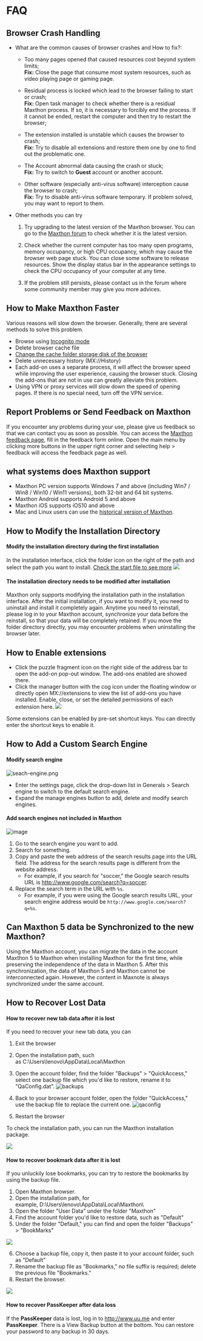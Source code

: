 # FAQ

## Browser Crash Handling

- What are the common causes of browser crashes and How to fix?:

  - Too many pages opened that caused resources cost beyond system limits;    
  **Fix:** Close the page that consume most system resources, such as video playing page or gaming page.  

  - Residual process is locked which lead to the browser failing to start or crash;  
  **Fix:** Open task manager to check whether there is a residual Maxthon process. If so, it is necessary to forcibly end the process. If it cannot be ended, restart the computer and then try to restart the browser;  

  - The extension installed is unstable which causes the browser to crash;  
  **Fix:** Try to disable all extensions and restore them one by one to find out the problematic one.

  - The Account abnormal data causing the crash or stuck;  
  **Fix:** Try to switch to **Guest** account or another account.

  - Other software (especially anti-virus software) interception cause the browser to crash;  
  **Fix:** Try to disable anti-virus software temporary. If problem solved, you may want to report to them. 

- Other methods you can try

  1. Try upgrading to the latest version of the Maxthon browser. You can go to the [Maxthon forum](https://forum.maxthon.com/) to check whether it is the latest version.
 
  2. Check whether the current computer has too many open programs, memory occupancy, or high CPU occupancy, which may cause the browser web page stuck. You can close some software to release resources. Show the display status bar in the appearance settings to check the CPU occupancy of your computer at any time.

  3. If the problem still persists, please contact us in the forum where some community member may give you more advices.

## How to Make Maxthon Faster

Various reasons will slow down the browser. Generally, there are several methods to solve this problem.

- Browse using [Incognito mode](05-browse?id=incognito-mode)
- Delete browser cache file
- [Change the cache folder storage disk of the browser](14-setting?id=-modify-the-cache-path)
- Delete unnecessary history (MX://History)
- Each add-on uses a separate process, it will affect the browser speed while improving the user experience, causing the browser stuck. Closing the add-ons that are not in use can greatly alleviate this problem.
- Using VPN or proxy services will slow down the speed of opening pages. If there is no special need, turn off the VPN service.

## Report Problems or Send Feedback on Maxthon

If you encounter any problems during your use, please give us feedback so that we can contact you as soon as possible.
You can access the [Maxthon feedback page](https://www.maxthon.com/mx/bug/post/), fill in the feedback form online. Open the main menu by clicking more buttons in the upper right corner and selecting help > feedback will access the feedback page as well.

## what systems does Maxthon support

- Maxthon PC version supports Windows 7 and above (including Win7 / Win8 / Win10 / Win11 versions), both 32-bit and 64 bit systems.
- Maxthon Android supports Android 5 and above
- Maxthon iOS supports iOS10 and above
- Mac and Linux users can use the [historical version of Maxthon](https://www.maxthon.com/mx6/history/).

## How to Modify the Installation Directory

#### Modify the installation directory during the first installation

In the installation interface, click the folder icon on the right of the path and select the path you want to install. [Check the start file to see more](01-start)
![](images/15-04.png)

#### The installation directory needs to be modified after installation

Maxthon only supports modifying the installation path in the installation interface. After the initial installation, if you want to modify it, you need to uninstall and install it completely again. Anytime you need to reinstall, please log in to your Maxthon account, synchronize your data before the reinstall, so that your data will be completely retained.
If you move the folder directory directly, you may encounter problems when uninstalling the browser later. 

## How to Enable extensions

- Click the puzzle fragment icon on the right side of the address bar to open the add-on pop-out window. The add-ons enabled are showed there.
- Click the manager button with the cog icon under the floating window or directly open MX://extensions to view the list of add-ons you have installed. Enable, close, or set the detailed permissions of each extension here.
  ![](images/addons.gif)

Some extensions can be enabled by pre-set shortcut keys. You can directly enter the shortcut keys to enable it.

## How to Add a Custom Search Engine

#### Modify search engine

![seach-engine.png](images/15-00.png "=85%, 85%")

- Enter the settings page, click the drop-down list in Generals > Search engine to switch to the default search engine.
- Expand the manage engines button to add, delete and modify search engines.

#### Add search engines not included in Maxthon

![image](images/15-07.gif "=85%, 85%")

1. Go to the search engine you want to add.
2. Search for something.
3. Copy and paste the web address of the search results page into the URL field. The address for the search results page is different from the website address.
   - For example, if you search for "soccer," the Google search results URL is http://www.google.com/search?q=soccer.
4. Replace the search term in the URL with `%s`.
   - For example, if you were using the Google search results URL, your search engine address would be `http://www.google.com/search?q=%s`.

## Can Maxthon 5 data be Synchronized to the new Maxthon?

Using the Maxthon account, you can migrate the data in the account Maxthon 5 to Maxthon when installing Maxthon for the first time, while preserving the independence of the data in Maxthon 5.
After this synchronization, the data of Maxthon 5 and Maxthon cannot be interconnected again.
However, the content in Maxnote is always synchronized under the same account.

## How to Recover Lost Data

#### How to recover new tab data after it is lost

If you need to recover your new tab data, you can

1. Exit the browser
2. Open the installation path, such as C:\Users\lenovo\AppData\Local\Maxthon

3. Open the account folder, find the folder "Backups" > "QuickAccess," select one backup file which you'd like to restore, rename it to "QaConfig.dat".
   ![backups](images/15-02.png)

4. Back to your browser account folder, open the folder "QuickAccess," use the backup file to replace the current one.
   ![qaconfig](images/15-03.png)

5. Restart the browser

To check the installation path, you can run the Maxthon installation package.

![](images/15-04.png)

#### How to recover bookmark data after it is lost

If you unluckily lose bookmarks, you can try to restore the bookmarks by using the backup file.

1. Open Maxthon browser.
2. Open the installation path, for example, D:\Users\lenovo\AppData\Local\Maxthon\
3. Open the folder "User Data" under the folder "Maxthon"
4. Find the account folder you'd like to restore data, such as "Default"
5. Under the folder "Default," you can find and open the folder "Backups" > "BookMarks"

![](images/15-05.png)

6. Choose a backup file, copy it, then paste it to your account folder, such as "Default"
7. Rename the backup file as "Bookmarks," no file suffix is required; delete the previous file "Bookmarks."
8. Restart the browser.

![](images/15-06.png)

#### How to recover **PassKeeper** after data loss

If the **PassKeeper** data is lost, log in to http://www.uu.me and enter **PassKeeper**. There is a View Backup button at the bottom. You can restore your password to any backup in 30 days.
